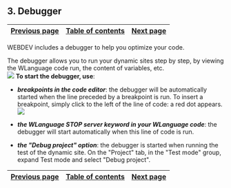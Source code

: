 


## 3. Debugger
			



| [Previous page](../Concepts_WB/1410087467.md) | [Table of contents](../Concepts_WB/1410087102.md) | [Next page](../Concepts_WB/1410087481.md) |
| --- | --- | --- |



<a name="NOTE1"></a>
<a name="NOTE1_1"></a>
WEBDEV includes a debugger to help you optimize your code.

The debugger allows you to run your dynamic sites step by step, by viewing the WLanguage code run, the content of variables, etc.<br>![](https://doc.pcsoft.fr/en-US/images/image.awp?langid=3&name=P6_WB_Debogueur%20-%20HC%20N%B0002.gif&type=thumb)
**To start the debugger, use**:

- ***breakpoints in the code editor***: the debugger will be automatically started when the line preceded by a breakpoint is run.
	To insert a breakpoint, simply click to the left of the line of code: a red dot appears.<br>![](https://doc.pcsoft.fr/en-US/images/image.awp?langid=3&name=P6_WB_Debogueur%20-%20HC%20N%B0001.gif&type=thumb)


- ***the WLanguage STOP server keyword in your WLanguage code***: the debugger will start automatically when this line of code is run.

- ***the "Debug project" option***: the debugger is started when running the test of the dynamic site. On the "Project" tab, in the "Test mode" group, expand Test mode and select "Debug project".




| [Previous page](../Concepts_WB/1410087467.md) | [Table of contents](../Concepts_WB/1410087102.md) | [Next page](../Concepts_WB/1410087481.md) |
| --- | --- | --- |




